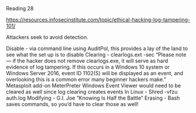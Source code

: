 Reading 28

https://resources.infosecinstitute.com/topic/ethical-hacking-log-tampering-101/ 

Attackers seek to avoid detection. 

Disable - via command line using AuditPol, this provides a lay of the land to see what the set up is to disable
Clearing - clearlogs.ext -sec 
“Please note — if the hacker does not remove clearlogs.exe, it will serve as hard evidence of log tampering. If this occurs in a Windows 10 system or Windows Server 2016, event ID 1102(S) will be displayed as an event, and overlooking this is a common error many beginner hackers make.” 
Metasploit add-on MeterPreter
Windows Event Viewer would need to be cleared as well since log clearing creates events
In Linux - Shred -vfzu auth.log
Modifying - G.I. Joe “Knowing Is Half the Battle”
Erasing - Bash saves commands, so you’d have to clear those as well!
